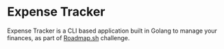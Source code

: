 # Expense Tracker

Expense Tracker is a CLI based application built in Golang to manage your finances, 
as part of [Roadmap.sh](https://roadmap.sh/projects/expense-tracker) challenge.